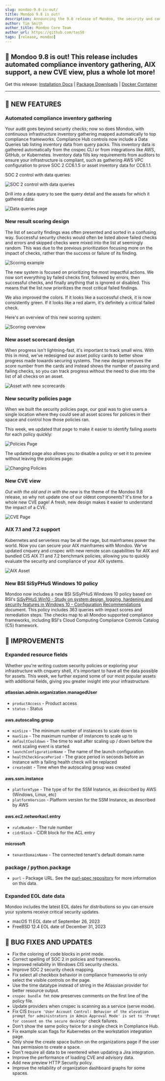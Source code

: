 ```yaml
---
slug: mondoo-9.8-is-out/
title: Mondoo 9.8 is out!
description: Announcing the 9.8 release of Mondoo, the security and compliance platform that prioritizes risks that matter most in your infrastructure.
author: Tim Smith
author_title: Mondoo Core Team
author_url: https://github.com/tas50
tags: [release, mondoo]
---
```


## 🥳 Mondoo 9.8 is out! This release includes automated compliance inventory gathering, AIX support, a new CVE view, plus a whole lot more!

Get this release: [Installation Docs](/cnspec/) | [Package Downloads](https://releases.mondoo.com/cnspec/) | [Docker Container](https://hub.docker.com/r/mondoo/cnspec)

---

## 🎉 NEW FEATURES

### Automated compliance inventory gathering

Your audit goes beyond security checks; now so does Mondoo, with continuous infrastructure inventory gathering mapped automatically to top compliance frameworks. Compliance Hub controls now include a Data Queries tab listing inventory data from query packs. This inventory data is gathered automatically from the cnspec CLI or from integrations like AWS, GitHub, or Kubernetes. Inventory data fills key requirements from auditors to ensure your infrastructure is compliant, such as gathering AWS VPC configuration to prove SOC 2 CC6.1.5 or asset inventory data for CC6.1.1.

SOC 2 control with data queries:

![SOC 2 control with data queries](/img/releases/2023-11-21-mondoo-9.8.0-is-out/soc2_control.png)

Drill into a data query to see the query detail and the assets for which it gathered data:

![Data queries page](/img/releases/2023-11-21-mondoo-9.8.0-is-out/data_query.png)

### New result scoring design

The list of security findings was often presented and sorted in a confusing way. Successful security checks would often be listed above failed checks and errors and skipped checks were mixed into the list at seemingly random. This was due to the previous prioritization focusing more on the impact of checks, rather than the success or failure of its finding.

![Scoring example](/img/releases/2023-11-21-mondoo-9.8.0-is-out/scoring_example.png)

The new system is focused on prioritizing the most impactful actions. We now sort everything by failed checks first, followed by errors, then successful checks, and finally anything that is ignored or disabled. This means that the list now prioritizes the most critical failed findings.

We also improved the colors. If it looks like a successful check, it is now consistently green. If it looks like a red alarm, it's definitely a critical failed check.

Here's an overview of this new scoring system:

![Scoring overview](/img/releases/2023-11-21-mondoo-9.8.0-is-out/scoring_overview.png)

### New asset scorecard design

When progress isn't lightning-fast, it's important to track small wins. With this in mind, we've redesigned our asset policy cards to better show progress made towards securing systems. The new design removes the score number from the cards and instead shows the number of passing and failing checks, so you can track progress without the need to dive into the list of all checks on an asset.

![Asset with new scorecards](/img/releases/2023-11-21-mondoo-9.8.0-is-out/score_cards.png)

### New security policies page

When we built the security policies page, our goal was to give users a single location where they could see all asset scores for policies in their space and control how those policies ran.

This week, we updated that page to make it easier to identify failing assets for each policy quickly:

![Policies Page](/img/releases/2023-11-21-mondoo-9.8.0-is-out/policies.png)

The updated page also allows you to disable a policy or set it to preview without leaving the policies page:

![Changing Policies](/img/releases/2023-11-21-mondoo-9.8.0-is-out/policy_changes.png)

### New CVE view

_Out with the old and in with the new_ is the theme of the Mondoo 9.8 release, so why not update one of our oldest components? It's time for a whole new CVE page! A fresh, new design makes it easier to understand the impact of a CVE.

![CVE Page](/img/releases/2023-11-21-mondoo-9.8.0-is-out/cve.png)

### AIX 7.1 and 7.2 support

Kubernetes and serverless may be all the rage, but mainframes power the world. Now you can secure your AIX mainframes with Mondoo. We've updated cnquery and cnspec with new remote scan capabilities for AIX and bundled CIS AIX 7.1 and 7.2 benchmark policies, allowing you to quickly evaluate the security and compliance of your AIX systems.

![AIX Asset](/img/releases/2023-11-21-mondoo-9.8.0-is-out/aix_asset.png)

### New BSI SiSyPHuS Windows 10 policy

Mondoo now includes a new BSI SiSyPHuS Windows 10 policy based on BSI's [SiSyPHuS Win10 - Study on system design, logging, hardening and security features in Windows 10 - Configuration Recommendations](https://www.bsi.bund.de/EN/Service-Navi/Publikationen/Studien/SiSyPHuS_Win10/AP11/SiSyPHuS_AP11_node.html) document. This policy includes 363 queries with impact scores and remediation steps. The checks map to all Mondoo supported compliance frameworks, including BSI's Cloud Computing Compliance Controls Catalog (C5) framework.

## 🧹 IMPROVEMENTS

### Expanded resource fields

Whether you're writing custom security policies or exploring your infrastructure with cnquery shell, it's important to have all the data possible for assets. This week, we further expand some of our most popular assets with additional fields, giving you greater insight into your infrastructure.

#### atlassian.admin.organization.managedUser

- `productAccess` - Product access
- `status` - Status

#### aws.autoscaling.group

- `minSize` - The minimum number of instances to scale down to
- `maxSize` - The maximum number of instances to scale up to
- `defaultCooldown` - The time to wait after scaling up / down before the next scaling event is started
- `launchConfigurationName` - The name of the launch configuration
- `healthCheckGracePeriod` - The grace period in seconds before an instance with a failing health check will be replaced
- `createdAt` - Time when the autoscaling group was created

#### aws.ssm.instance

- `platformType` - The type of for the SSM Instance, as described by AWS (Windows, Linux, etc)
- `platformVersion` - Platform version for the SSM Instance, as described by AWS

#### aws.ec2.networkacl.entry

- `ruleNumber` - The rule number
- `cidrBlock` - CIDR block for the ACL entry

#### microsoft

- `tenantDomainName` - The connected tenant's default domain name

### package / python.package

- `purl` - Package URL. See the [purl-spec repository](https://github.com/package-url/purl-spec) for more information on this data.

### Expanded EOL date data

Mondoo includes the latest EOL dates for distributions so you can ensure your systems receive critical security updates.

- macOS 11 EOL date of September 26, 2023
- FreeBSD 12.4 EOL date of December 31, 2023

## 🐛 BUG FIXES AND UPDATES

- Fix the coloring of code blocks in print mode.
- Correct spelling of SOC 2 in policies and frameworks.
- Improved reliability in Windows CIS security checks.
- Improve SOC 2 security check mapping.
- Fix select all checkbox behavior in compliance frameworks to only select the visible controls on the page.
- Use the time datatype instead of string in the Atlassian provider for better resource output.
- `cnspec bundle fmt` now preserves comments on the first line of the policy file.
- Update providers when cnspec is scanning as a service (serve mode).
- Fix CIS `Ensure 'User Account Control: Behavior of the elevation prompt for administrators in Admin Approval Mode' is set to 'Prompt for consent on the secure desktop'` check failures.
- Don't show the same policy twice for a single check in Compliance Hub.
- Fix example scan flags for Kubernetes on the workstation integration page.
- Only show the create space button on the organizations page if the user has permission to create a space.
- Don't require all data to be reentered when updating a Jira integration.
- Improve the performance of loading CVE and advisory data.
- Add new preview HTTP Security policy.
- Improve the reliability of organization dashboard graphs for some spaces.
